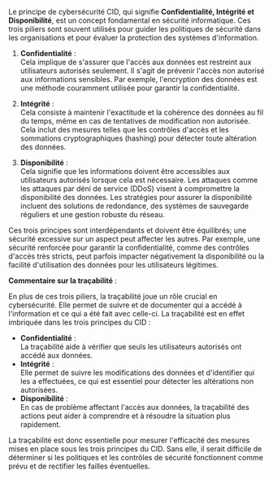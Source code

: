 Le principe de cybersécurité CID, qui signifie **Confidentialité, Intégrité et Disponibilité**, est un concept fondamental en sécurité informatique. Ces trois piliers sont souvent utilisés pour guider les politiques de sécurité dans les organisations et pour évaluer la protection des systèmes d'information. 

1. **Confidentialité** :  
Cela implique de s'assurer que l'accès aux données est restreint aux utilisateurs autorisés seulement. Il s'agit de prévenir l'accès non autorisé aux informations sensibles. Par exemple, l'encryption des données est une méthode couramment utilisée pour garantir la confidentialité.

2. **Intégrité** :  
Cela consiste à maintenir l'exactitude et la cohérence des données au fil du temps, même en cas de tentatives de modification non autorisée. Cela inclut des mesures telles que les contrôles d'accès et les sommations cryptographiques (hashing) pour détecter toute altération des données.

3. **Disponibilité** :  
Cela signifie que les informations doivent être accessibles aux utilisateurs autorisés lorsque cela est nécessaire. Les attaques comme les attaques par déni de service (DDoS) visent à compromettre la disponibilité des données. Les stratégies pour assurer la disponibilité incluent des solutions de redondance, des systèmes de sauvegarde réguliers et une gestion robuste du réseau.

Ces trois principes sont interdépendants et doivent être équilibrés; une sécurité excessive sur un aspect peut affecter les autres. Par exemple, une sécurité renforcée pour garantir la confidentialité, comme des contrôles d'accès très stricts, peut parfois impacter négativement la disponibilité ou la facilité d'utilisation des données pour les utilisateurs légitimes.

**Commentaire sur la traçabilité** :

En plus de ces trois piliers, la traçabilité joue un rôle crucial en cybersécurité. Elle permet de suivre et de documenter qui a accédé à l'information et ce qui a été fait avec celle-ci. La traçabilité est en effet imbriquée dans les trois principes du CID :

- **Confidentialité** :  
La traçabilité aide à vérifier que seuls les utilisateurs autorisés ont accédé aux données.
- **Intégrité** :  
Elle permet de suivre les modifications des données et d'identifier qui les a effectuées, ce qui est essentiel pour détecter les altérations non autorisées.
- **Disponibilité** :  
En cas de problème affectant l'accès aux données, la traçabilité des actions peut aider à comprendre et à résoudre la situation plus rapidement.

La traçabilité est donc essentielle pour mesurer l'efficacité des mesures mises en place sous les trois principes du CID. Sans elle, il serait difficile de déterminer si les politiques et les contrôles de sécurité fonctionnent comme prévu et de rectifier les failles éventuelles.
